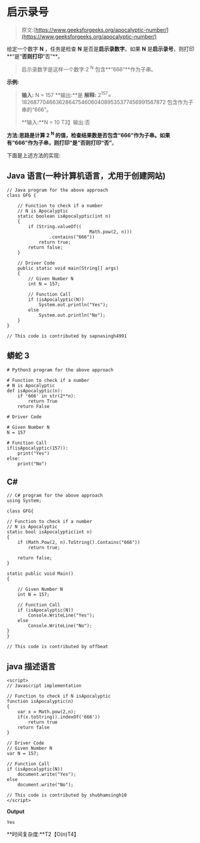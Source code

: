 # 启示录号

> 原文:[https://www.geeksforgeeks.org/apocalyptic-number/](https://www.geeksforgeeks.org/apocalyptic-number/)

给定一个数字 **N** ，任务是检查 **N** 是否是**启示录数字**。如果 **N** 是**启示录号**，则打印**“是”**否则打印**“否”**。

> 启示录数字是这样一个数字:2 <sup>N</sup> 包含**“666”**作为子串。

**示例:**

> **输入:** N = 157
> **输出:**是
> **解释:**
> 2<sup>157</sup>= 1826877046636286475460604089535377456991567872
> 包含作为子串的“666”。
> 
> **输入:**N = 10
> T3】输出:否

**方法:**思路是计算 2 <sup>N</sup> 的值，检查结果数是否包含**“666”**作为子串。如果有**“666”**作为子串，则打印**“是”**否则打印**“否”**。

下面是上述方法的实现:

## Java 语言(一种计算机语言，尤用于创建网站)

```
// Java program for the above approach
class GFG {

    // Function to check if a number
    // N is Apocalyptic
    static boolean isApocalyptic(int n)
    {
        if (String.valueOf((
                               Math.pow(2, n)))
                .contains("666"))
            return true;
        return false;
    }

    // Driver Code
    public static void main(String[] args)
    {
        // Given Number N
        int N = 157;

        // Function Call
        if (isApocalyptic(N))
            System.out.println("Yes");
        else
            System.out.println("No");
    }
}

// This code is contributed by sapnasingh4991
```

## 蟒蛇 3

```
# Python3 program for the above approach

# Function to check if a number
# N is Apocalyptic 
def isApocalyptic(n):     
    if '666' in str(2**n):
        return True
    return False

# Driver Code

# Given Number N
N = 157

# Function Call
if(isApocalyptic(157)):
    print("Yes")
else:
    print("No")
```

## C#

```
// C# program for the above approach
using System;

class GFG{

// Function to check if a number
// N is Apocalyptic
static bool isApocalyptic(int n)
{
    if (Math.Pow(2, n).ToString().Contains("666"))
        return true;

    return false;
}

static public void Main()
{

    // Given Number N
    int N = 157;

    // Function Call
    if (isApocalyptic(N))
        Console.WriteLine("Yes");
    else
        Console.WriteLine("No");
}
}

// This code is contributed by offbeat
```

## java 描述语言

```
<script>
// Javascript implementation

// Function to check if N isApocalyptic
function isApocalyptic(n)
{
    var x = Math.pow(2,n);
    if(x.toString().indexOf('666'))
        return true
    return false
}

// Driver Code
// Given Number N
var N = 157;

// Function Call
if (isApocalyptic(N))
    document.write("Yes");
else
    document.write("No");

// This code is contributed by shubhamsingh10
</script>
```

**Output**

```
Yes
```

**时间复杂度:**T2【O(n)T4】